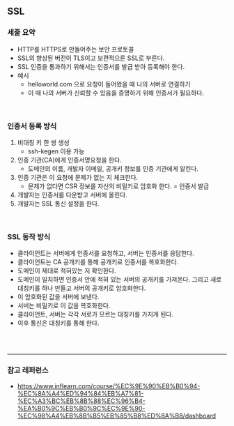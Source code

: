 ## SSL
### 세줄 요약
* HTTP를 HTTPS로 만들어주는 보안 프로토콜
* SSL의 향상된 버전이 TLS이고 보편적으론 SSL로 부른다.
* SSL 인증을 통과하기 위해서는 인증서를 발급 받아 등록해야 한다.
* 예시
  * helloworld.com 으로 요청이 들어왔을 때 나의 서버로 연결하기
  * 이 때 나의 서버가 신뢰할 수 있음을 증명하기 위해 인증서가 필요하다.
<br/>

### 인증서 등록 방식
1. 비대칭 키 한 쌍 생성
    * ssh-kegen 이용 가능
2. 인증 기관(CA)에게 인증서명요청을 한다.
    * 도메인의 이름, 개발자 이메일, 공개키 정보를 인증 기관에게 알린다.
3. 인증 기관은 이 요청에 문제가 없는 지 체크한다.
    * 문제가 없다면 CSR 정보를 자신의 비밀키로 암호화 한다. = 인증서 발급
5. 개발자는 인증서를 다운받고 서버에 올린다.
6. 개발자는 SSL 통신 설정을 한다.
<br/>

### SSL 동작 방식
* 클라이언트는 서버에게 인증서를 요청하고, 서버는 인증서를 응답한다. 
* 클라이언트는 CA 공개키를 통해 공개키로 인증서를 복호화한다. 
* 도메인이 제대로 적혀있는 지 확인한다.
* 도메인이 일치하면 인증서 안에 적혀 있는 서버의 공개키를 가져온다. 그리고 새로 대칭키를 하나 만들고 서버의 공개키로 암호화한다. 
* 이 암호화된 값을 서버에 보낸다. 
* 서버는 비밀키로 이 값을 복호화한다. 
* 클라이언트, 서버는 각각 서로가 모르는 대칭키를 가지게 된다. 
* 이후 통신은 대칭키를 통해 한다.
<br/>
<br/>
<hr/>

### 참고 레퍼런스
* https://www.inflearn.com/course/%EC%9E%90%EB%B0%94-%EC%8A%A4%ED%94%84%EB%A7%81-%EC%A3%BC%EB%8B%88%EC%96%B4-%EA%B0%9C%EB%B0%9C%EC%9E%90-%EC%98%A4%EB%8B%B5%EB%85%B8%ED%8A%B8/dashboard
